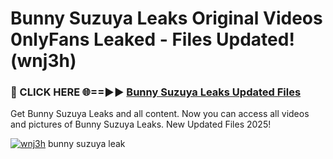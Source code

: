 # Bunny Suzuya Leaks Original Videos 0nlyFans Leaked - Files Updated! (wnj3h)

<h3>🔴 CLICK HERE 🌐==►► <a href="https://tinyurl.com/2wckxsce" rel="nofollow">Bunny Suzuya Leaks Updated Files</a></h3>

Get Bunny Suzuya Leaks and all content. Now you can access all videos and pictures of Bunny Suzuya Leaks. New Updated Files 2025!

[![wnj3h](https://i.imgur.com/AFduVYN.gif)](https://tinyurl.com/2wckxsce)
bunny suzuya leak
